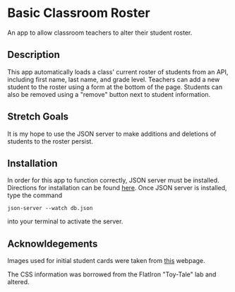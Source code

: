 # Basic Classroom Roster
An app to allow classroom teachers to alter their student roster.

## Description
This app automatically loads a class' current roster of students from an API, including first name, last name, and grade level.  Teachers can add a new student to the roster using a form at the bottom of the page.  Students can also be removed using a "remove" button next to student information.

## Stretch Goals
It is my hope to use the JSON server to make additions and deletions of students to the roster persist.

## Installation
In order for this app to function correctly, JSON server must be installed.  Directions for installation can be found [here](https://www.npmjs.com/package/json-server).  Once JSON server is installed, type the command 
```
json-server --watch db.json 
```
into your terminal to activate the server.
  
## Acknowldegements
Images used for initial student cards were taken from [this](https://www.gettyimages.com/photos/yearbook-photo?assettype=image&sort=mostpopular&phrase=yearbook%20photo&license=rf%2Crm) webpage.
  
The CSS information was borrowed from the FlatIron "Toy-Tale" lab and altered.